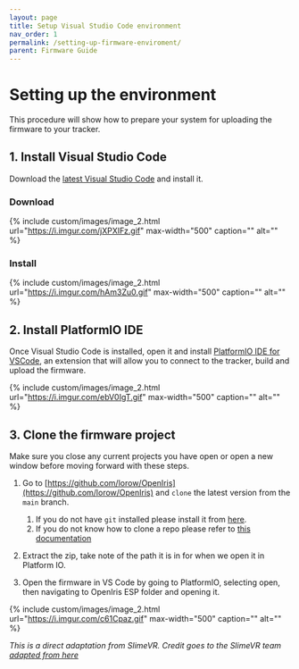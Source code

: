 ```yaml
---
layout: page
title: Setup Visual Studio Code environment
nav_order: 1
permalink: /setting-up-firmware-enviroment/
parent: Firmware Guide
---
```


# Setting up the environment

This procedure will show how to prepare your system for uploading the firmware to your tracker.

## 1. Install Visual Studio Code

Download the [latest Visual Studio Code](https://code.visualstudio.com/download) and install it.

### Download

{% include custom/images/image_2.html url="https://i.imgur.com/jXPXIFz.gif" max-width="500" caption="" alt="" %}

### Install

{% include custom/images/image_2.html url="https://i.imgur.com/hAm3Zu0.gif" max-width="500" caption="" alt="" %}

## 2. Install PlatformIO IDE

Once Visual Studio Code is installed, open it and install [PlatformIO IDE for VSCode](https://marketplace.visualstudio.com/items?itemName=platformio.platformio-ide), an extension that will allow you to connect to the tracker, build and upload the firmware.

{% include custom/images/image_2.html url="https://i.imgur.com/ebV0IgT.gif" max-width="500" caption="" alt="" %}

## 3. Clone the firmware project

Make sure you close any current projects you have open or open a new window before moving forward with these steps.

1. Go to [https://github.com/lorow/OpenIris](https://github.com/lorow/OpenIris) and `clone` the latest version from the `main` branch.
   1. If you do not have `git` installed please install it from [here](https://git-scm.com/downloads).
   2. If you do not know how to clone a repo please refer to [this documentation](https://docs.github.com/en/repositories/creating-and-managing-repositories/cloning-a-repository)

2. Extract the zip, take note of the path it is in for when we open it in Platform IO.

3. Open the firmware in VS Code by going to PlatformIO, selecting open, then navigating to OpenIris ESP folder and opening it.

{% include custom/images/image_2.html url="https://i.imgur.com/c61Cpaz.gif" max-width="500" caption="" alt="" %}

_This is a direct adaptation from SlimeVR. Credit goes to the SlimeVR team [adapted from here](https://docs.slimevr.dev/firmware/setup-and-install.html)_

